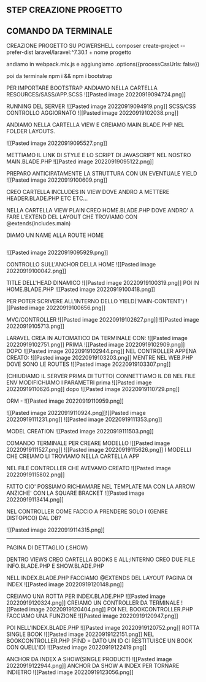 ## STEP CREAZIONE PROGETTO


## COMANDO DA TERMINALE
CREAZIONE PROGETTO SU POWERSHELL
composer create-project --prefer-dist laravel/laravel:^7.30.1 + nome progetto

andiamo in webpack.mix.js e aggiungiamo .options({processCssUrls: false})

poi da terminale npm i && npm i bootstrap

PER IMPORTARE BOOTSTRAP ANDIAMO NELLA CARTELLA RESOURCES/SASS/APP.SCSS
![[Pasted image 20220919094724.png]]

RUNNING DEL SERVER
![[Pasted image 20220919094919.png]]
SCSS/CSS CONTROLLO AGGIORNATO
![[Pasted image 20220919102038.png]]

ANDIAMO NELLA CARTELLA VIEW E CREIAMO MAIN.BLADE.PHP NEL FOLDER LAYOUTS.

![[Pasted image 20220919095527.png]]

METTIAMO IL LINK DI STYLE E LO SCRIPT DI JAVASCRIPT NEL NOSTRO MAIN.BLADE.PHP
![[Pasted image 20220919095122.png]]

PREPARO ANTICIPATAMENTE LA STRUTTURA CON UN EVENTUALE YIELD 
![[Pasted image 20220919100609.png]]

CREO CARTELLA INCLUDES IN VIEW DOVE ANDRO A METTERE HEADER.BLADE.PHP ETC ETC...

NELLA CARTELLA VIEW PLAIN CREO HOME.BLADE.PHP DOVE ANDRO' A FARE L'EXTEND DEL LAYOUT CHE TROVIAMO CON
@extends(includes.main)


DIAMO UN NAME ALLA ROUTE HOME
```
```
![[Pasted image 20220919095929.png]]


CONTROLLO SULL'ANCHOR DELLA HOME
![[Pasted image 20220919100042.png]]


TITLE DELL'HEAD DINAMICO
![[Pasted image 20220919100319.png]]
POI IN HOME.BLADE.PHP
![[Pasted image 20220919100418.png]]

PER POTER SCRIVERE ALL'INTERNO DELLO YIELD('MAIN-CONTENT')
![[Pasted image 20220919100656.png]]


MVC/CONTROLLER
![[Pasted image 20220919102627.png]]
![[Pasted image 20220919105713.png]]


LARAVEL CREA IN AUTOMATICO DA TERMINALE CON:
![[Pasted image 20220919102751.png]]
PRIMA
![[Pasted image 20220919102909.png]]
DOPO
![[Pasted image 20220919102944.png]]
NEL CONTROLLER APPENA CREATO:
![[Pasted image 20220919103203.png]]
MENTRE NEL WEB.PHP DOVE SONO LE ROUTES
![[Pasted image 20220919103307.png]]

(CHIUDIAMO IL SERVER PRIMA DI TUTTO)
CONNETTIAMO IL DB
NEL FILE ENV MODIFICHIAMO I PARAMETRI
prima
![[Pasted image 20220919110626.png]]
dopo
![[Pasted image 20220919110729.png]]

ORM - ![[Pasted image 20220919110959.png]]


![[Pasted image 20220919110924.png]]![[Pasted image 20220919111231.png]]
![[Pasted image 20220919111353.png]]

MODEL CREATION
![[Pasted image 20220919111503.png]]

COMANDO TERMINALE PER CREARE MODELLO
![[Pasted image 20220919111527.png]]
![[Pasted image 20220919115626.png]]
I MODELLI CHE CREIAMO LI TROVIAMO NELLA CARTELLA APP


NEL FILE CONTROLLER CHE AVEVAMO CREATO
![[Pasted image 20220919115802.png]]

FATTO CIO' POSSIAMO RICHIAMARE NEL TEMPLATE MA CON LA ARROW ANZICHE' CON LA SQUARE BRACKET
![[Pasted image 20220919113414.png]]

NEL CONTROLLER COME FACCIO A PRENDERE SOLO I (GENRE DISTOPICO) DAL DB?

![[Pasted image 20220919114315.png]]







----------------------------------------------------
PAGINA DI DETTAGLIO (.SHOW)

DENTRO VIEWS CREO CARTELLA BOOKS E ALL;INTERNO CREO DUE FILE INFO.BLADE.PHP E SHOW.BLADE.PHP


NELL INDEX.BLADE.PHP FACCIAMO @EXTENDS DEL LAYOUT
PAGINA DI INDEX
![[Pasted image 20220919120148.png]]

CREIAMO UNA ROTTA PER INDEX.BLADE.PHP
![[Pasted image 20220919120324.png]]
CREIAMO UN CONTROLLER DA TERMINALE
![[Pasted image 20220919120404.png]]
POI NEL BOOKCONTROLLER.PHP FACCIAMO UNA FUNZIONE
![[Pasted image 20220919120947.png]]

POI NELL'INDEX.BLADE.PHP
![[Pasted image 20220919120752.png]]
ROTTA SINGLE BOOK
![[Pasted image 20220919122151.png]]
NEL BOOKCONTROLLER.PHP (FIND = DATO UN ID CI RESTITUISCE UN BOOK CON QUELL'ID)
![[Pasted image 20220919122419.png]]

ANCHOR DA INDEX A SHOW(SINGLE PRODUCT)
![[Pasted image 20220919122944.png]]
ANCHOR DA SHOW A INDEX PER TORNARE INDIETRO
![[Pasted image 20220919123056.png]]

